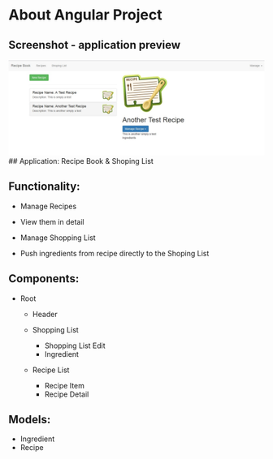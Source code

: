 # About Angular Project

## Screenshot - application preview
<img src=".\src\assets\screenshot.jpg" alt="Screenshot-Flight-Searching">
## Application:
Recipe Book & Shoping List

## Functionality:
 * Manage Recipes
 * View them in detail

 * Manage Shopping List
 * Push ingredients from recipe directly to the Shoping List

## Components:
 * Root
    * Header
    * Shopping List
        * Shopping List Edit
        * Ingredient

    * Recipe List
        * Recipe Item
        * Recipe Detail
    
## Models:
 * Ingredient
 * Recipe
